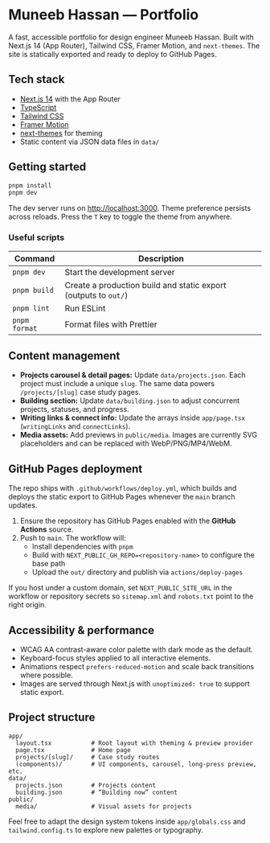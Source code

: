 # Muneeb Hassan — Portfolio

A fast, accessible portfolio for design engineer Muneeb Hassan. Built with Next.js 14 (App Router), Tailwind CSS, Framer Motion, and `next-themes`. The site is statically exported and ready to deploy to GitHub Pages.

## Tech stack

- [Next.js 14](https://nextjs.org/) with the App Router
- [TypeScript](https://www.typescriptlang.org/)
- [Tailwind CSS](https://tailwindcss.com/)
- [Framer Motion](https://www.framer.com/motion/)
- [next-themes](https://github.com/pacocoursey/next-themes) for theming
- Static content via JSON data files in `data/`

## Getting started

```bash
pnpm install
pnpm dev
```

The dev server runs on [http://localhost:3000](http://localhost:3000). Theme preference persists across reloads. Press the `T` key to toggle the theme from anywhere.

### Useful scripts

| Command | Description |
| --- | --- |
| `pnpm dev` | Start the development server |
| `pnpm build` | Create a production build and static export (outputs to `out/`) |
| `pnpm lint` | Run ESLint |
| `pnpm format` | Format files with Prettier |

## Content management

- **Projects carousel & detail pages:** Update `data/projects.json`. Each project must include a unique `slug`. The same data powers `/projects/[slug]` case study pages.
- **Building section:** Update `data/building.json` to adjust concurrent projects, statuses, and progress.
- **Writing links & connect info:** Update the arrays inside `app/page.tsx` (`writingLinks` and `connectLinks`).
- **Media assets:** Add previews in `public/media`. Images are currently SVG placeholders and can be replaced with WebP/PNG/MP4/WebM.

## GitHub Pages deployment

The repo ships with `.github/workflows/deploy.yml`, which builds and deploys the static export to GitHub Pages whenever the `main` branch updates.

1. Ensure the repository has GitHub Pages enabled with the **GitHub Actions** source.
2. Push to `main`. The workflow will:
   - Install dependencies with `pnpm`
   - Build with `NEXT_PUBLIC_GH_REPO=<repository-name>` to configure the base path
   - Upload the `out/` directory and publish via `actions/deploy-pages`

If you host under a custom domain, set `NEXT_PUBLIC_SITE_URL` in the workflow or repository secrets so `sitemap.xml` and `robots.txt` point to the right origin.

## Accessibility & performance

- WCAG AA contrast-aware color palette with dark mode as the default.
- Keyboard-focus styles applied to all interactive elements.
- Animations respect `prefers-reduced-motion` and scale back transitions where possible.
- Images are served through Next.js with `unoptimized: true` to support static export.

## Project structure

```
app/
  layout.tsx           # Root layout with theming & preview provider
  page.tsx             # Home page
  projects/[slug]/     # Case study routes
  (components)/        # UI components, carousel, long-press preview, etc.
data/
  projects.json        # Projects content
  building.json        # “Building now” content
public/
  media/               # Visual assets for projects
```

Feel free to adapt the design system tokens inside `app/globals.css` and `tailwind.config.ts` to explore new palettes or typography.
